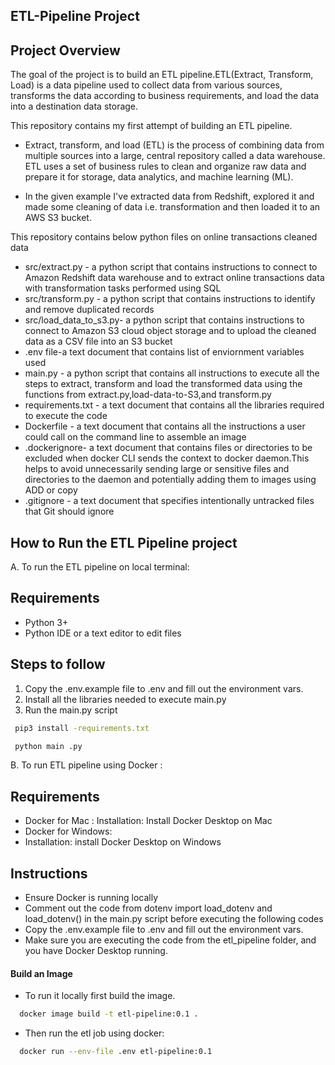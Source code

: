 ﻿## ETL-Pipeline Project
## Project Overview
The goal of the project is to build an ETL pipeline.ETL(Extract, Transform, Load) is a data pipeline used to collect data from various sources, transforms the data according to business requirements, and load the data into a destination data storage.

This repository contains my first attempt  of building an ETL pipeline.

- Extract, transform, and load (ETL) is the process of combining data from multiple sources into a large, central repository called a data warehouse. ETL uses a set of business rules to clean and organize raw data and prepare it for storage, data analytics, and machine learning (ML).

- In the given example I've extracted data from Redshift, explored it and made some cleaning of data i.e. transformation and then loaded it to an AWS S3 bucket.

This repository contains below python files on online transactions cleaned data
* src/extract.py - a python script that contains instructions to connect to Amazon Redshift data warehouse and to extract online transactions data with transformation tasks performed using SQL
* src/transform.py - a python script that contains instructions to identify and remove duplicated records
* src/load_data_to_s3.py- a python script that contains instructions to connect to Amazon S3 cloud object storage and to upload the cleaned data as a CSV file into an S3 bucket
* .env file-a text document that contains list of enviornment variables used
* main.py - a python script that contains all instructions to execute all the steps to extract, transform and load the transformed data using the functions from extract.py,load-data-to-S3,and transform.py
* requirements.txt - a text document that contains all the libraries required to execute the code
* Dockerfile - a text document that contains all the instructions a user could call on the command line to assemble an image
* .dockerignore- a text document that contains files or directories to be excluded when docker CLI sends the context to docker daemon.This helps to avoid unnecessarily sending large or sensitive files and directories to the daemon and potentially adding them to images using ADD or copy
* .gitignore - a text document that specifies intentionally untracked files that Git should ignore

## How to Run the ETL Pipeline project
A. To run the ETL pipeline on local terminal:

## Requirements
* Python 3+
* Python IDE or a text editor to edit files

## Steps to follow 

1. Copy the .env.example file to .env and fill out the environment vars.
2. Install all the libraries needed to execute main.py
3. Run the main.py script


```bash
 pip3 install -requirements.txt
```
```bash
 python main .py
```


B. To run ETL pipeline using Docker :

## Requirements
- Docker for  Mac :
Installation: Install Docker Desktop on Mac 
- Docker for Windows:
- Installation: install Docker Desktop on Windows


## Instructions
- Ensure Docker is running locally
- Comment out the code from dotenv import load_dotenv and load_dotenv() in the main.py script before executing the following codes
- Copy the .env.example file to .env and fill out the environment vars.
- Make sure you are executing the code from the etl_pipeline folder, and you have Docker Desktop running.


#### Build an Image

* To run it locally first build the image.

```bash
  docker image build -t etl-pipeline:0.1 .
```

- Then run the etl job using docker:
```bash
  docker run --env-file .env etl-pipeline:0.1
```

